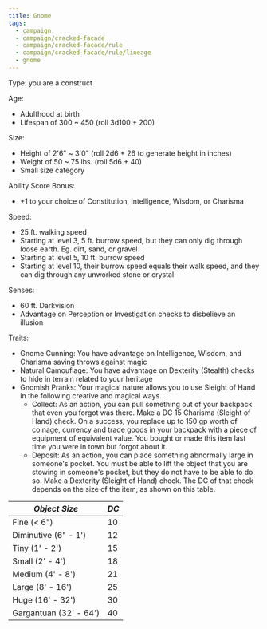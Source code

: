 ```yaml
---
title: Gnome
tags:
  - campaign
  - campaign/cracked-facade
  - campaign/cracked-facade/rule
  - campaign/cracked-facade/rule/lineage
  - gnome
---
```


Type: you are a construct

Age:

- Adulthood at birth
- Lifespan of 300 ~ 450 (roll 3d100 + 200)

Size:

- Height of 2'6" ~ 3'0" (roll 2d6 + 26 to generate height in inches)
- Weight of 50 ~ 75 lbs. (roll 5d6 + 40)
- Small size category

Ability Score Bonus:

- +1 to your choice of Constitution, Intelligence, Wisdom, or Charisma

Speed:

- 25 ft. walking speed
- Starting at level 3, 5 ft. burrow speed, but they can only dig through loose earth. Eg. dirt, sand, or gravel
- Starting at level 5, 10 ft. burrow speed
- Starting at level 10, their burrow speed equals their walk speed, and they can dig through any unworked stone or crystal

Senses:

- 60 ft. Darkvision
- Advantage on Perception or Investigation checks to disbelieve an illusion 

Traits:

- Gnome Cunning: You have advantage on Intelligence, Wisdom, and Charisma saving throws against magic
- Natural Camouflage: You have advantage on Dexterity (Stealth) checks to hide in terrain related to your heritage
- Gnomish Pranks: Your magical nature allows you to use Sleight of Hand in the following creative and magical ways.
	- Collect: As an action, you can pull something out of your backpack that even you forgot was there. Make a DC 15 Charisma (Sleight of Hand) check. On a success, you replace up to 150 gp worth of coinage, currency and trade goods in your backpack with a piece of equipment of equivalent value. You bought or made this item last time you were in town but forgot about it.
	- Deposit: As an action, you can place something abnormally large in someone's pocket. You must be able to lift the object that you are stowing in someone's pocket, but they do not have to be able to do so. Make a Dexterity (Sleight of Hand) check. The DC of that check depends on the size of the item, as shown on this table.

| *Object Size*            | *DC* |
| ------------------------ | ---- |
| Fine (< 6")              | 10   |
| Diminutive (6" - 1')     | 12   |
| Tiny (1' - 2')           | 15   |
| Small (2' - 4')          | 18   |
| Medium (4' - 8')         | 21   |
| Large (8' - 16')         | 25   |
| Huge (16' - 32')         | 30   |
| Gargantuan (32' - 64')   | 40   |
